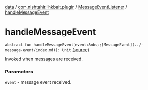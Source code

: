 [data](../../index.md) / [com.nishtahir.linkbait.plugin](../index.md) / [MessageEventListener](index.md) / [handleMessageEvent](.)


# handleMessageEvent

`abstract fun handleMessageEvent(event:&nbsp;[MessageEvent](../-message-event/index.md)): Unit` [(source)](https://gitlab.com/nishtahir/linkbait/tree/master/linkbait-plugin-api/src/main/kotlin//com/nishtahir/linkbait/plugin/Events.kt#L30)

Invoked when messages are received.


### Parameters

`event` - message event received.


